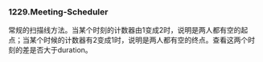 ### 1229.Meeting-Scheduler

常规的扫描线方法。当某个时刻的计数器由1变成2时，说明是两人都有空的起点；当某个时候的计数器有2变成1时，说明是两人都有空的终点。查看这两个时刻的差是否大于duration。
